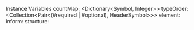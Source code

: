 Instance Variables
	countMap:		<Dictionary<Symbol, Integer>>
	typeOrder:		<Collection<Pair<(#required | #optional), HeaderSymbol>>>
	element:		<GdsElement>
	inform:		<GdsInform>
	structure:		<GdsStructure>
